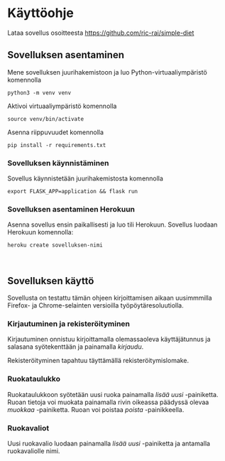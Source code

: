# Käyttöohje

Lataa sovellus osoitteesta https://github.com/ric-rai/simple-diet


## Sovelluksen asentaminen

Mene sovelluksen juurihakemistoon ja luo Python-virtuaaliympäristö komennolla

```
python3 -m venv venv
```

Aktivoi virtuaaliympäristö komennolla

```
source venv/bin/activate
```

Asenna riippuvuudet komennolla

```
pip install -r requirements.txt
```

### Sovelluksen käynnistäminen

Sovellus käynnistetään juurihakemistosta komennolla

```
export FLASK_APP=application && flask run
```

### Sovelluksen asentaminen Herokuun

Asenna sovellus ensin paikallisesti ja luo tili Herokuun. Sovellus luodaan Herokuun komennolla:

```
heroku create sovelluksen-nimi
```

<br>

## Sovelluksen käyttö

Sovellusta on testattu tämän ohjeen kirjoittamisen aikaan uusimmmilla Firefox- ja Chrome-selainten versioilla työpöytäresoluutiolla.

### Kirjautuminen ja rekisteröityminen

Kirjautuminen onnistuu kirjoittamalla olemassaoleva käyttäjätunnus ja salasana syötekenttään ja painamalla _kirjaudu_.

Rekisteröityminen tapahtuu täyttämällä rekisteröitymislomake.

### Ruokataulukko

Ruokataulukkoon syötetään uusi ruoka painamalla _lisää uusi_ -painiketta. Ruoan tietoja voi muokata painamalla rivin oikeassa päädyssä olevaa _muokkaa_ -painiketta. Ruoan voi poistaa _poista_ -painikkeella.

### Ruokavaliot

Uusi ruokavalio luodaan painamalla _lisää uusi_ -painiketta ja antamalla ruokavaliolle nimi.
